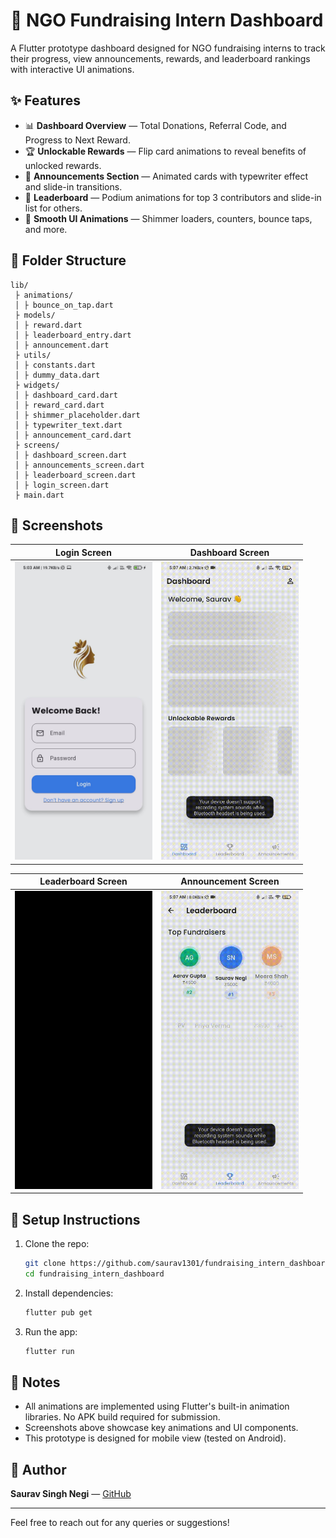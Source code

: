 
# 🌟 NGO Fundraising Intern Dashboard

A Flutter prototype dashboard designed for NGO fundraising interns to track their progress, view announcements, rewards, and leaderboard rankings with interactive UI animations.

## ✨ Features

- 📊 **Dashboard Overview** — Total Donations, Referral Code, and Progress to Next Reward.
- 🏆 **Unlockable Rewards** — Flip card animations to reveal benefits of unlocked rewards.
- 📣 **Announcements Section** — Animated cards with typewriter effect and slide-in transitions.
- 🏅 **Leaderboard** — Podium animations for top 3 contributors and slide-in list for others.
- 🎉 **Smooth UI Animations** — Shimmer loaders, counters, bounce taps, and more.

## 📂 Folder Structure

```
lib/
 ├ animations/
 │ ├ bounce_on_tap.dart
 ├ models/
 │ ├ reward.dart
 │ ├ leaderboard_entry.dart
 │ ├ announcement.dart
 ├ utils/
 │ ├ constants.dart
 │ ├ dummy_data.dart
 ├ widgets/
 │ ├ dashboard_card.dart
 │ ├ reward_card.dart
 │ ├ shimmer_placeholder.dart
 │ ├ typewriter_text.dart
 │ ├ announcement_card.dart
 ├ screens/
 │ ├ dashboard_screen.dart
 │ ├ announcements_screen.dart
 │ ├ leaderboard_screen.dart
 │ ├ login_screen.dart
 ├ main.dart
```

## 📸 Screenshots

| Login Screen | Dashboard Screen |
|--------------|------------------|
| <img src="screenshots/login_screen.jpeg" width="220"/> | <img src="screenshots/dashborad_screen.gif" width="220"/> |

| Leaderboard Screen | Announcement Screen |
|--------------------|------------------|
| <img src="screenshots/leaderborad_screen.gif" width="220"/> | <img src="screenshots/announcement_screen.gif" width="220"/> | 

## 🚀 Setup Instructions

1. Clone the repo:
    ```bash
    git clone https://github.com/saurav1301/fundraising_intern_dashboard.git
    cd fundraising_intern_dashboard
    ```
2. Install dependencies:
    ```bash
    flutter pub get
    ```
3. Run the app:
    ```bash
    flutter run
    ```

## 📝 Notes

- All animations are implemented using Flutter's built-in animation libraries. No APK build required for submission.
- Screenshots above showcase key animations and UI components.
- This prototype is designed for mobile view (tested on Android).

## 🙌 Author

**Saurav Singh Negi** — [GitHub](https://github.com/saurav1301)

---

Feel free to reach out for any queries or suggestions!
